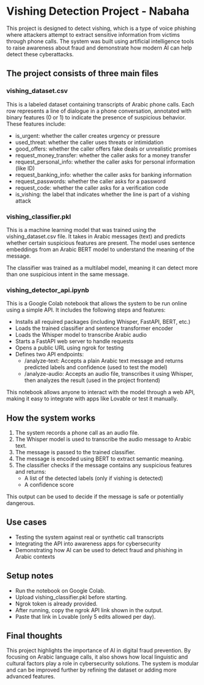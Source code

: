 # Vishing Detection Project - Nabaha

This project is designed to detect vishing, which is a type of voice phishing where attackers attempt to extract sensitive information from victims through phone calls. 
The system was built using artificial intelligence tools to raise awareness about fraud and demonstrate how modern AI can help detect these cyberattacks.

## The project consists of three main files
### vishing_dataset.csv
This is a labeled dataset containing transcripts of Arabic phone calls. Each row represents a line of dialogue in a phone conversation, annotated with binary features (0 or 1) to indicate the presence of suspicious behavior. These features include:

- is_urgent: whether the caller creates urgency or pressure
- used_threat: whether the caller uses threats or intimidation
- good_offers: whether the caller offers fake deals or unrealistic promises
- request_money_transfer: whether the caller asks for a money transfer
- request_personal_info: whether the caller asks for personal information (like ID)
- request_banking_info: whether the caller asks for banking information
- request_passwords: whether the caller asks for a password
- request_code: whether the caller asks for a verification code
- is_vishing: the label that indicates whether the line is part of a vishing attack

### vishing_classifier.pkl
This is a machine learning model that was trained using the vishing_dataset.csv file. It takes in Arabic messages (text) and predicts whether certain suspicious features are present. The model uses sentence embeddings from an Arabic BERT model to understand the meaning of the message.

The classifier was trained as a multilabel model, meaning it can detect more than one suspicious intent in the same message.

### vishing_detector_api.ipynb
This is a Google Colab notebook that allows the system to be run online using a simple API. It includes the following steps and features:

- Installs all required packages (including Whisper, FastAPI, BERT, etc.)
- Loads the trained classifier and sentence transformer encoder
- Loads the Whisper model to transcribe Arabic audio
- Starts a FastAPI web server to handle requests
- Opens a public URL using ngrok for testing
- Defines two API endpoints:
  - /analyze-text: Accepts a plain Arabic text message and returns predicted labels and confidence (used to test the model)
  - /analyze-audio: Accepts an audio file, transcribes it using Whisper, then analyzes the result (used in the project frontend)

This notebook allows anyone to interact with the model through a web API, making it easy to integrate with apps like Lovable or test it manually.

## How the system works

1. The system records a phone call as an audio file.
2. The Whisper model is used to transcribe the audio message to Arabic text.
3. The message is passed to the trained classifier.
4. The message is encoded using BERT to extract semantic meaning.
5. The classifier checks if the message contains any suspicious features and returns:
   - A list of the detected labels (only if vishing is detected)
   - A confidence score

This output can be used to decide if the message is safe or potentially dangerous.

## Use cases

- Testing the system against real or synthetic call transcripts
- Integrating the API into awareness apps for cybersecurity
- Demonstrating how AI can be used to detect fraud and phishing in Arabic contexts

## Setup notes

- Run the notebook on Google Colab.
- Upload vishing_classifier.pkl before starting.
- Ngrok token is already provided.
- After running, copy the ngrok API link shown in the output.
- Paste that link in Lovable (only 5 edits allowed per day).

## Final thoughts

This project highlights the importance of AI in digital fraud prevention. By focusing on Arabic language calls, it also shows how local linguistic and cultural factors play a role in cybersecurity solutions. The system is modular and can be improved further by refining the dataset or adding more advanced features.
